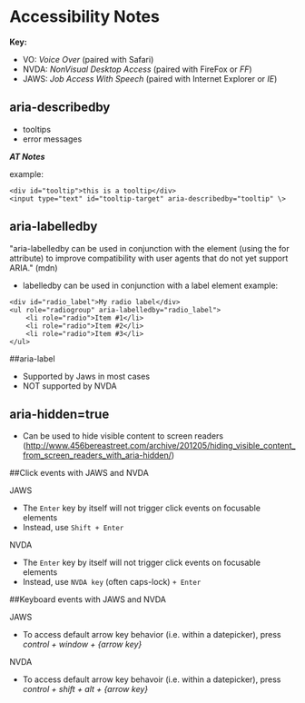 Accessibility Notes
===================

**Key:**
- VO: _Voice Over_ (paired with Safari)
- NVDA: _NonVisual Desktop Access_ (paired with FireFox or _FF_)
- JAWS: _Job Access With Speech_ (paired with Internet Explorer or _IE_)

## aria-describedby

- tooltips
- error messages

__*AT Notes*__

example:

```
<div id="tooltip">this is a tooltip</div>
<input type="text" id="tooltip-target" aria-describedby="tooltip" \>
```

## aria-labelledby

"aria-labelledby can be used in conjunction with the <label> element (using the for attribute) to improve compatibility with user agents that do not yet support ARIA." (mdn)

- labelledby can be used in conjunction with a label element
example:

```
<div id="radio_label">My radio label</div>
<ul role="radiogroup" aria-labelledby="radio_label">
    <li role="radio">Item #1</li>
    <li role="radio">Item #2</li>
    <li role="radio">Item #3</li>
</ul>
```

##aria-label

- Supported by Jaws in most cases
- NOT supported by NVDA

## aria-hidden=true

- Can be used to hide visible content to screen readers
(http://www.456bereastreet.com/archive/201205/hiding_visible_content_from_screen_readers_with_aria-hidden/)

##Click events with JAWS and NVDA

JAWS

- The `Enter` key by itself will not trigger click events on focusable elements
- Instead, use `Shift + Enter`

NVDA

- The `Enter` key by itself will not trigger click events on focusable elements
- Instead, use `NVDA key` (often caps-lock) `+ Enter`

##Keyboard events with JAWS and NVDA

JAWS

- To access default arrow key behavior (i.e. within a datepicker), press *control + window + {arrow key}*

NVDA
- To access default arrow key behavoir (i.e. within a datepicker), press *control + shift + alt + {arrow key}*
